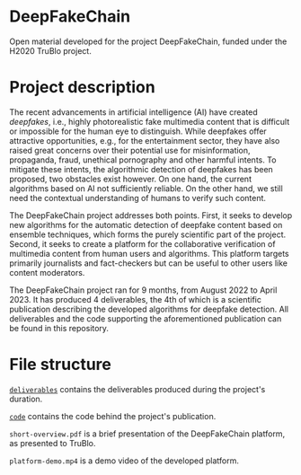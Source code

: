 # DeepFakeChain
Open material developed for the project DeepFakeChain, funded under the H2020 TruBlo project.

# Project description
The recent advancements in artificial intelligence (AI) have created *deepfakes*, i.e., highly photorealistic fake multimedia content that is difficult or impossible for the human eye to distinguish. While deepfakes offer attractive opportunities, e.g., for the entertainment sector, they have also raised great concerns over their potential use for misinformation, propaganda, fraud, unethical pornography and other harmful intents. To mitigate these intents, the algorithmic detection of deepfakes has been proposed, two obstacles exist however. On one hand, the current algorithms based on AI not sufficiently reliable. On the other hand, we still need the contextual understanding of humans to verify such content.

The DeepFakeChain project addresses both points. First, it seeks to develop new algorithms for the automatic detection of deepfake content based on ensemble techniques, which forms the purely scientific part of the project. Second, it seeks to create a platform for the collaborative verification of multimedia content from human users and algorithms. This platform targets primarily journalists and fact-checkers but can be useful to other users like content moderators.

The DeepFakeChain project ran for 9 months, from August 2022 to April 2023. It has produced 4 deliverables, the 4th of which is a scientific publication describing the developed algorithms for deepfake detection. All deliverables and the code supporting the aforementioned publication can be found in this repository.


# File structure

[`deliverables`](https://github.com/mever-team/DeepFakeChain/tree/main/deliverables) contains the deliverables produced during the project's duration.

[`code`](https://github.com/mever-team/DeepFakeChain/tree/main/code) contains the code behind the project's publication.

`short-overview.pdf` is a brief presentation of the DeepFakeChain platform, as presented to TruBlo.

`platform-demo.mp4` is a demo video of the developed platform.
